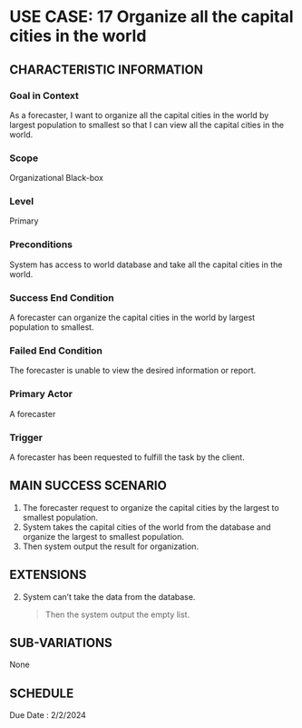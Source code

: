 # USE CASE: 17 Organize all the capital cities in the world
## CHARACTERISTIC INFORMATION

### Goal in Context

As a forecaster, I want to organize all the capital cities in the world by largest population to smallest so that I can view all the capital cities in the world.
### Scope

Organizational Black-box

### Level

Primary

### Preconditions

System has access to world database and take all the capital cities in the world.

### Success End Condition

A forecaster can organize the capital cities in the world by largest population to smallest.

### Failed End Condition

The forecaster is unable to view the desired information or report.
### Primary Actor

A forecaster

### Trigger

A forecaster has been requested to fulfill the task by the client.

## MAIN SUCCESS SCENARIO

1. The forecaster request to organize the capital cities by the largest to smallest population.
2. System takes the capital cities of the world from the database and organize the largest to smallest population.
3. Then system output the result for organization.

## EXTENSIONS
 
2. System can’t take the data from the database.

    > Then the system output the empty list.
## SUB-VARIATIONS

None

## SCHEDULE

Due Date : 2/2/2024
